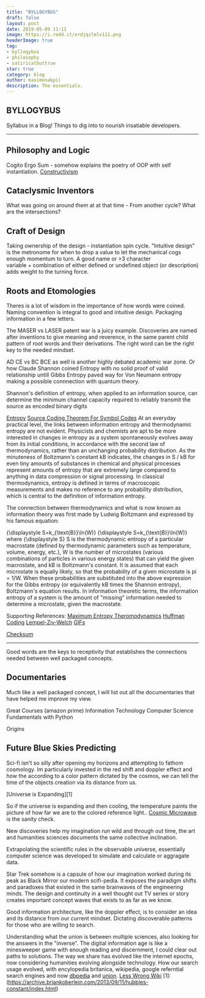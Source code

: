 ```yaml
---
title: "BYLLOGYBUS"
draft: false
layout: post
date: 2019-05-09 11:11
image: https://i.redd.it/erdjqzlmlv111.png
headerImage: true
tag:
- byllogybus
- philosophy
- satiricalbuttrue
star: true
category: blog
author: maximonakpil
description: The essentials.
---
```


## BYLLOGYBUS
Syllabus in a Blog! Things to dig into to nourish insatiable developers.


---

## Philosophy and Logic
Cogito Ergo Sum - somehow explains the poetry of OOP with self instantiation.
[Constructivism](6)

## Cataclysmic Inventors
What was going on around them at at that time - From another cycle?
What are the intersections?


## Craft of Design
Taking ownership of the design - instantiation spin cycle. "Intuitive design" is the metronome
for when to drop a value to let the mechanical cogs enough momentum to turn. A good name or >3 character  
variable + combination of either defined or undefined object (or description) adds weight to the turning force.


## Roots and Etomologies

Theres is a lot of wisdom in the importance of how words were coined.
Naming convention is integral to good and intuitive design. Packaging information in a few letters.

The MASER vs LASER patent war is a juicy example. Discoveries are named after inventions to give meaning and reverence, in the same parent child pattern of root words and their derivations. The right word can be the right key to the needed mindset.

AD CE vs BC BCE as well is another highly debated academic war zone. Or how Claude Shannon coined Entropy with no solid proof of
valid relationship untill Gibbs Entropy paved way for Von Neumann entropy making a possible connnection with quantum theory.

Shannon's definition of entropy, when applied to an information source, can determine the minimum channel capacity required to reliably transmit the source as encoded binary digits

[Entropy](https://en.wikipedia.org/wiki/Entropy_)
[Source Coding Theorem For Symbol Codes](https://en.wikipedia.org/wiki/Shannon%27s_source_coding_theorem#Source_coding_theorem_for_symbol_codes)
At an everyday practical level, the links between information entropy and thermodynamic entropy are not evident. Physicists and chemists are apt to be more interested in changes in entropy as a system spontaneously evolves away from its initial conditions, in accordance with the second law of thermodynamics, rather than an unchanging probability distribution. As the minuteness of Boltzmann's constant kB indicates, the changes in S / kB for even tiny amounts of substances in chemical and physical processes represent amounts of entropy that are extremely large compared to anything in data compression or signal processing. In classical thermodynamics, entropy is defined in terms of macroscopic measurements and makes no reference to any probability distribution, which is central to the definition of information entropy.

The connection between thermodynamics and what is now known as information theory was first made by Ludwig Boltzmann and expressed by his famous equation:

{\displaystyle S=k_{\text{B}}\ln(W)} {\displaystyle S=k_{\text{B}}\ln(W)}
where {\displaystyle S} S is the thermodynamic entropy of a particular macrostate (defined by thermodynamic parameters such as temperature, volume, energy, etc.), W is the number of microstates (various combinations of particles in various energy states) that can yield the given macrostate, and kB is Boltzmann's constant. It is assumed that each microstate is equally likely, so that the probability of a given microstate is pi = 1/W. When these probabilities are substituted into the above expression for the Gibbs entropy (or equivalently kB times the Shannon entropy), Boltzmann's equation results. In information theoretic terms, the information entropy of a system is the amount of "missing" information needed to determine a microstate, given the macrostate.

Supporting References:
[Maximum Entropy Theromodynamics](https://en.wikipedia.org/wiki/Maximum_entropy_thermodynamics)
[Huffman Coding](https://en.wikipedia.org/wiki/Huffman_coding)
[Lempel-Ziv-Welch](https://en.wikipedia.org/wiki/Lempel%E2%80%93Ziv%E2%80%93Welch)
[GIFs](https://en.wikipedia.org/wiki/GIF)

[Checksum](https://en.wikipedia.org/wiki/Checksum)


***

Good words are the keys to receptivity that establishes the connections needed between well packaged concepts.

## Documentaries
Much like a well packaged concept, I will list out all the documentaries that have helped me improve my view.

Great Courses (amazon prime)
Information Technology
Computer Science Fundamentals with Python

Origins

## Future Blue Skies Predicting
Sci-fi isn't so silly after opening my horizons and attempting to fathom cosmology.
Im particularly invested in the red shift and doppler effect and how the according to a color pattern dictated by the cosmos, we can tell the time of the objects creation via its distance from us.

[Universe is Expanding][1]

So if the universe is expanding and then cooling, the temperature paints the picture of how far we are to the colored reference light..
[Cosmic Microwave][2] is the sanity check.

New discoveries help my imagination run wild and through out time, the art and humanities sciences documents the same collective inclination.

Extrapolating the scientific rules in the observable universe, essentially computer science was developed to simulate and calculate or aggragate data.


Star Trek somehow is a capsule of how our imagination worked during its peak as Black Mirror our modern scifi-pedia. It exposes the paradigm shifts and paradoxes that existed in the same brainwaves of the engineering minds. The design and continuity in a well thought out TV series or story creates important concept waves that exists to as far as we know.

Good information architecture, like the doppler effect, is to consider an idea and its distance from our current mindset. Dictating discoverable patterns for those who are willing to search.

Understanding what the union is between multiple sciences, also looking for the answers in the "inverse". The digital information age is like a minesweeper game with enough reading and discernment, I could clear out paths to solutions. The way we share has evolved like the internet epochs, now considering humanities evolving alongside technology. How our search usage evolved, with encylopedia britanica, wikipedia, google referntial search engines and now [dbpedia][3] and [union][4].
[Less Wrong Wiki][5]
[1]:(https://archive.briankoberlein.com/2013/09/11/hubbles-constant/index.html)

[2]:(https://archive.briankoberlein.com/2013/09/12/echo-of-the-big-bang/index.html)

[3]:(https://wiki.dbpedia.org/)

[4]:(https://www.unionpedia.org/)

[5]:(https://wiki.lesswrong.com/wiki/LessWrong_Wiki)

[6]:(https://www.learning-theories.com/constructivism.html)

